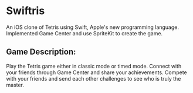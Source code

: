 # Swiftris

An iOS clone of Tetris using Swift, Apple's new programming language. Implemented Game Center and use SpriteKit to create the game.

## Game Description:

Play the Tetris game either in classic mode or timed mode. Connect with your friends through Game Center and share your achievements. Compete with your friends and send each other challenges to see who is truly the master. 
